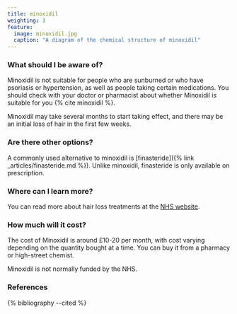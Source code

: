 ```yaml
---
title: minoxidil
weighting: 3
feature:
  image: minoxidil.jpg
  caption: "A diagram of the chemical structure of minoxidil"
---
```


### What should I be aware of?

Minoxidil is not suitable for people who are sunburned or who have psoriasis or hypertension, as well as people taking certain medications. You should check with your doctor or pharmacist about whether Minoxidil is suitable for you {% cite minoxidil %}.

Minoxidil may take several months to start taking effect, and there may be an initial loss of hair in the first few weeks.

### Are there other options?

A commonly used alternative to minoxidil is [finasteride]({% link _articles/finasteride.md %}). Unlike minoxidil, finasteride is only available on prescription.

### Where can I learn more?

You can read more about hair loss treatments at the [NHS website](http://www.nhs.uk/Conditions/Hair-loss/Pages/Treatment.aspx).

### How much will it cost?

The cost of Minoxidil is around £10-20 per month, with cost varying depending on the quantity bought at a time. You can buy it from a pharmacy or high-street chemist.

Minoxidil is not normally funded by the NHS.

### References

{% bibliography --cited %}